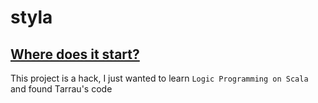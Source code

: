 # styla

## [Where does it start?](./init/README.md)

This project is a hack, I just wanted to learn `Logic Programming on Scala` and found Tarrau's code
